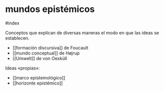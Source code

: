 # mundos epistémicos
#index 

Conceptos que explican de diversas maneras el modo en que las ideas se establecen.

- [[formación discursiva]] de Foucault
- [[mundo conceptual]] de Højrup
- [[Umwelt]] de von Oexküll

Ideas «propias»:

- [[marco epistemológico]]
- [[horizonte epistémico]]
